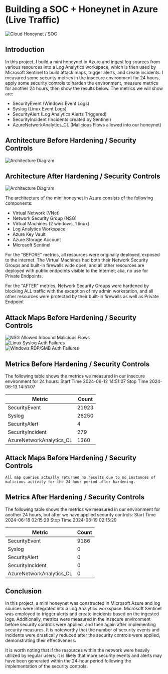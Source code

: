 # Building a SOC + Honeynet in Azure (Live Traffic)
![Cloud Honeynet / SOC](https://i.imgur.com/ZWxe03e.jpg)

## Introduction

In this project, I build a mini honeynet in Azure and ingest log sources from various resources into a Log Analytics workspace, which is then used by Microsoft Sentinel to build attack maps, trigger alerts, and create incidents. I measured some security metrics in the insecure environment for 24 hours, apply some security controls to harden the environment, measure metrics for another 24 hours, then show the results below. The metrics we will show are:

- SecurityEvent (Windows Event Logs)
- Syslog (Linux Event Logs)
- SecurityAlert (Log Analytics Alerts Triggered)
- SecurityIncident (Incidents created by Sentinel)
- AzureNetworkAnalytics_CL (Malicious Flows allowed into our honeynet)

## Architecture Before Hardening / Security Controls
![Architecture Diagram](https://i.imgur.com/aBDwnKb.jpg)

## Architecture After Hardening / Security Controls
![Architecture Diagram](https://i.imgur.com/YQNa9Pp.jpg)

The architecture of the mini honeynet in Azure consists of the following components:

- Virtual Network (VNet)
- Network Security Group (NSG)
- Virtual Machines (2 windows, 1 linux)
- Log Analytics Workspace
- Azure Key Vault
- Azure Storage Account
- Microsoft Sentinel

For the "BEFORE" metrics, all resources were originally deployed, exposed to the internet. The Virtual Machines had both their Network Security Groups and built-in firewalls wide open, and all other resources are deployed with public endpoints visible to the Internet; aka, no use for Private Endpoints.

For the "AFTER" metrics, Network Security Groups were hardened by blocking ALL traffic with the exception of my admin workstation, and all other resources were protected by their built-in firewalls as well as Private Endpoint

## Attack Maps Before Hardening / Security Controls
![NSG Allowed Inbound Malicious Flows](https://github.com/joshmadakor1/Cyber-Course/assets/172655588/ec6a23ff-48fe-4acb-8cbd-32d9716d9bb7)<br>
![Linux Syslog Auth Failures](https://github.com/joshmadakor1/Cyber-Course/assets/172655588/a31acf87-6d5c-4413-a99d-ebf6c91c6c2a)<br>
![Windows RDP/SMB Auth Failures](https://github.com/joshmadakor1/Cyber-Course/assets/172655588/ad1f95f4-af21-4e79-a4b0-7ff518cc38c0)<br>

## Metrics Before Hardening / Security Controls

The following table shows the metrics we measured in our insecure environment for 24 hours:
Start Time 2024-06-12 14:51:07
Stop Time  2024-06-13 14:51:07

| Metric                   | Count
| ------------------------ | -----
| SecurityEvent            | 21923
| Syslog                   | 26250
| SecurityAlert            | 4
| SecurityIncident         | 279
| AzureNetworkAnalytics_CL | 1360

## Attack Maps Before Hardening / Security Controls

```All map queries actually returned no results due to no instances of malicious activity for the 24 hour period after hardening.```

## Metrics After Hardening / Security Controls

The following table shows the metrics we measured in our environment for another 24 hours, but after we have applied security controls:
Start Time 2024-06-18 02:15:29
Stop Time	 2024-06-19 02:15:29

| Metric                   | Count
| ------------------------ | -----
| SecurityEvent            | 9186
| Syslog                   | 0
| SecurityAlert            | 0
| SecurityIncident         | 0
| AzureNetworkAnalytics_CL | 0

## Conclusion

In this project, a mini honeynet was constructed in Microsoft Azure and log sources were integrated into a Log Analytics workspace. Microsoft Sentinel was employed to trigger alerts and create incidents based on the ingested logs. Additionally, metrics were measured in the insecure environment before security controls were applied, and then again after implementing security measures. It is noteworthy that the number of security events and incidents were drastically reduced after the security controls were applied, demonstrating their effectiveness.

It is worth noting that if the resources within the network were heavily utilized by regular users, it is likely that more security events and alerts may have been generated within the 24-hour period following the implementation of the security controls.
